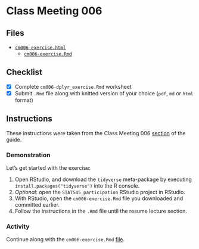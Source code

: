 # Class Meeting 006
## Files
* [`cm006-exercise.html`](https://dy-lin.github.io/STAT545-participation/cm006/cm006-exercise.html)
  * [`cm006-exercise.Rmd`](https://github.com/dy-lin/STAT545-participation/blob/master/cm006/cm006-exercise.Rmd)


## Checklist
- [x] Complete `cm006-dplyr_exercise.Rmd` worksheet
- [x] Submit `.Rmd` file along with knitted version of your choice (`pdf`, `md` or `html` format)

## Instructions
These instructions were taken from the Class Meeting 006 [section](https://stat545guidebook.netlify.com/intro-to-data-wrangling-part-i.html) of the guide.

### Demonstration
Let’s get started with the exercise:

1. Open RStudio, and download the `tidyverse` meta-package by executing `install.packages("tidyverse")` into the R console.
1. _Optional_: open the `STAT545_participation` RStudio project in RStudio.
1. With RStudio, open the `cm006-exercise.Rmd` file you downloaded and committed earlier.
1. Follow the instructions in the `.Rmd` file until the resume lecture section.


### Activity
Continue along with the `cm006-exercise.Rmd` [file](https://raw.githubusercontent.com/STAT545-UBC/Classroom/master/tutorials/cm006-exercise.Rmd).
